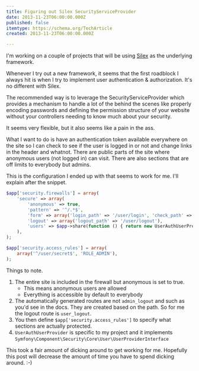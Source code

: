 ```yaml
---
title: Figuring out Silex SecurityServiceProvider
date: 2013-11-23T06:00:00.000Z
published: false
itemtype: https://schema.org/TechArticle
created: 2013-11-23T06:00:00.000Z

---
```


I'm working on a couple of projects that will be using [Silex](https://github.com/silexphp/Silex) as the underlying framework.

Whenever I try out a new framework, it seems that the first roadblock I always hit is when I try to implement user authentication & authorization. It's no different with Silex.

The recommended way is to leverage the SecurityServiceProvider which provides a mechanism to handle a lot of the behind the scenes like properly encoding passwords and defining the permission structure of your website without your controllers needing to know much about your security.

It seems very flexible, but it also seems like a pain in the ass.

What I want to do is have an authentication token available everywhere on the site so I can check to see if the user is logged in or not and change links in the header and whatnot. There are public parts of the site where anonymous users (not logged in) can visit. There are also sections that are off limits to everybody but admins.

This is the configuration I ended up with that seems to work for me. I'll explain after the snippet.

```php
$app['security.firewalls'] = array(
    'secure' => array(
        'anonymous' => true,
        'pattern' => '^/.*$',
        'form' => array('login_path' => '/user/login', 'check_path' => '/user/login_check'),
        'logout' => array('logout_path' => '/user/logout'),
        'users' => $app->share(function () { return new UserAuthUserProvider(); }),
    ),
);

$app['security.access_rules'] = array(
    array('^/user/secret$', 'ROLE_ADMIN'),
);
```

Things to note.

1. The entire site is included in the firewall but anonymous is set to true.
    * This means anonymous users are allowed
    * Everything is accessible by default to everybody
2. The automatically generated routes are not `admin_logout` and such as you'd see in the docs. They are created based on the path. So for me the logout route is `user_logout`.
3. You then define `$app['security.access_rules']` to specify what sections are actually protected.
4. `UserAuthUserProvider` is specific to my project and it implements `Symfony\Component\Security\Core\User\UserProviderInterface`

This took a fair amount of dicking around to get working for me. Hopefully this post will decrease the amount of time you have to spend dicking around. :-)

